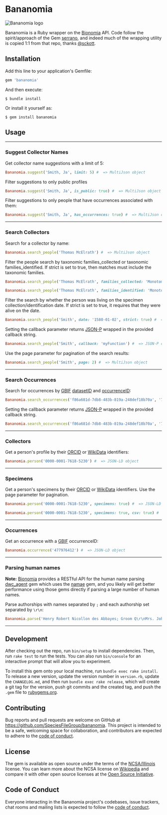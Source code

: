 # Bananomia

![Bananomia logo](https://github.com/SpeciesFileGroup/bananomia/assets/8573609/cb3f07e6-081f-4187-a11f-3aa1f8b24106)

Bananomia is a Ruby wrapper on the [Bionomia](https://bionomia.net) API. Code follow the spirit/approach of the Gem [serrano](https://github.com/sckott/serrano), and indeed much of the wrapping utility is copied 1:1 from that repo, thanks [@sckott](https://github.com/sckott).

## Installation

Add this line to your application's Gemfile:

```ruby
gem 'bananomia'
```

And then execute:

    $ bundle install

Or install it yourself as:

    $ gem install bananomia

## Usage


---
### Suggest Collector Names
Get collector name suggestions with a limit of 5:
```ruby
Bananomia.suggest('Smith, Ja', limit: 5) #  => MultiJson object
```
Filter suggestions to only public profiles
```ruby
Bananomia.suggest('Smith, Ja', is_public: true) #  => MultiJson object
```
Filter suggestions to only people that have occurrences associated with them:
```ruby
Bananomia.suggest('Smith, Ja', has_occurrences: true) #  => MultiJson object
```

---
### Search Collectors
Search for a collector by name:
```ruby
Bananomia.search_people('Thomas McElrath') #  => MultiJson object
```

Filter the people search by taxonomic families_collected or taxonomic families_identified. If strict is set to true, then matches must include the taxonomic families.
```ruby
Bananomia.search_people('Thomas McElrath', families_collected: 'Monotomidae', strict: true) #  => MultiJson object
```
```ruby
Bananomia.search_people('Thomas McElrath', families_identified: 'Monotomidae', strict: true) #  => MultiJson object
```

Filter the search by whether the person was living on the specimen collection/identification date. If strict is set to true, it requires that they were alive on the date.
```ruby
Bananomia.search_people('Smith', date: '1580-01-02', strict: true) #  => MultiJson object
```

Setting the callback parameter returns [JSON-P](https://en.wikipedia.org/wiki/JSONP) wrapped in the provided callback string.
```ruby
Bananomia.search_people('Smith', callback: 'myFunction') #  => JSON-P object
```

Use the page parameter for pagination of the search results:
```ruby
Bananomia.search_people('Smith', page: 2) #  => MultiJson object
```

---
### Search Occurrences
Search for occurrences by [GBIF](https://gbif.org) [datasetID](https://www.gbif.org/dataset/f86a681d-7db8-483b-819a-248def18b70a) and [occurrenceID](https://www.gbif.org/occurrence/1804069383):
```ruby
Bananomia.search_occurrences('f86a681d-7db8-483b-819a-248def18b70a', '7a1daa39-8d7c-d7c4-968f-799d58b3c7b0') #  => MultiJson object
```
Setting the callback parameter returns [JSON-P](https://en.wikipedia.org/wiki/JSONP) wrapped in the provided callback string.
```ruby
Bananomia.search_occurrences('f86a681d-7db8-483b-819a-248def18b70a', '7a1daa39-8d7c-d7c4-968f-799d58b3c7b0', callback: 'myFunction') #  => JSON-P object
```

---
### Collectors
Get a person's profile by their [ORCID](https://orcid.org/) or [WikiData](https://wikidata.org) identifiers:
```ruby
Bananomia.person('0000-0001-7618-5230') #  => JSON-LD object
```
---
### Specimens
Get a person's specimens by their [ORCID](https://orcid.org/) or [WikiData](https://wikidata.org) identifiers. Use the page parameter for pagination.
```ruby
Bananomia.person('0000-0001-7618-5230', specimens: true) #  => JSON-LD object
```

```ruby
Bananomia.person('0000-0001-7618-5230', specimens: true, csv: true) #  => comma-separated values
```
---
### Occurrences
Get an occurrence with a [GBIF](https://www.gbif.org/occurrence/search) occurrenceID:
```ruby
Bananomia.occurrence('477976412') #  => JSON-LD object
```
---
### Parsing human names
**Note:** [Bionomia](https://bionomia.net) provides a RESTful API for the human name parsing [dwc_agent](https://rubygems.org/gems/dwc_agent) gem which uses the [namae](https://rubygems.org/gems/namae) gem, and you likely will get better performance using those gems directly if parsing a large number of human names.

Parse authorships with names separated by `;` and each authorship set separated by `\r\n`:
```ruby
Bananomia.parse('Henry Robert Nicollon des Abbayes; Groom Q\r\nMrs. John Errol Chandos Aberdeen') #  => MultiJson object
```

---

## Development

After checking out the repo, run `bin/setup` to install dependencies. Then, run `rake test` to run the tests. You can also run `bin/console` for an interactive prompt that will allow you to experiment.

To install this gem onto your local machine, run `bundle exec rake install`. To release a new version, update the version number in `version.rb`, update the `CHANGELOG.md`, and then run `bundle exec rake release`, which will create a git tag for the version, push git commits and the created tag, and push the `.gem` file to [rubygems.org](https://rubygems.org).

## Contributing

Bug reports and pull requests are welcome on GitHub at https://github.com/SpeciesFileGroup/bananomia. This project is intended to be a safe, welcoming space for collaboration, and contributors are expected to adhere to the [code of conduct](https://github.com/SpeciesFileGroup/bananomia/blob/main/CODE_OF_CONDUCT.md).

## License

The gem is available as open source under the terms of the [NCSA/Illinois](https://github.com/SpeciesFileGroup/bananomia/blob/main/LICENSE.txt) license. You can learn more about the NCSA license on [Wikipedia](https://en.wikipedia.org/wiki/University_of_Illinois/NCSA_Open_Source_License) and compare it with other open source licenses at the [Open Source Initiative](https://opensource.org/license/uoi-ncsa-php/).

## Code of Conduct

Everyone interacting in the Bananomia project's codebases, issue trackers, chat rooms and mailing lists is expected to follow the [code of conduct](https://github.com/SpeciesFileGroup/bananomia/blob/main/CODE_OF_CONDUCT.md).
